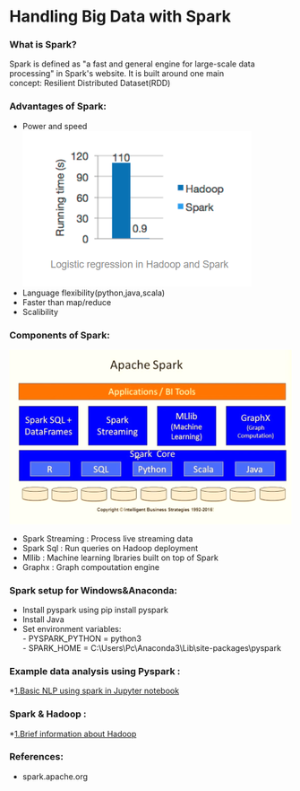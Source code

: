 # Handling Big Data with Spark  
  
### What is Spark?  
  Spark is defined as "a fast and general engine for large-scale data processing" in Spark's website. It is built around one main  
  concept: Resilient Distributed Dataset(RDD)  
    
### Advantages of Spark:  
   - Power and speed  
   ![Running Time Comparison](/image/runningtime.png)  
   - Language flexibility(python,java,scala)  
   - Faster than map/reduce  
   - Scalibility  
     
### Components of Spark:  
  ![Spark Architecture](/image/sparkarcht.png)  
   - Spark Streaming : Process live streaming data    
   - Spark Sql : Run queries on Hadoop deployment    
   - Mllib : Machine learning lbraries built on top of Spark  
   - Graphx : Graph compoutation engine  
  
### Spark setup for Windows&Anaconda:  
   - Install pyspark using pip install pyspark  
   - Install Java
   - Set environment variables:  
    - PYSPARK_PYTHON = python3  
    - SPARK_HOME = C:\Users\Pc\Anaconda3\Lib\site-packages\pyspark  
   
 ### Example data analysis using Pyspark :  
 *[1.Basic NLP using spark in Jupyter notebook](/Pyspark.ipynb)  
   
 ### Spark & Hadoop :  
 *[1.Brief information about Hadoop ](/Brief_Hadoop.md)
 ### References:  
   - spark.apache.org